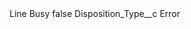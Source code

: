 <?xml version="1.0" encoding="UTF-8"?>
<CustomMetadata xmlns="http://soap.sforce.com/2006/04/metadata" xmlns:xsi="http://www.w3.org/2001/XMLSchema-instance" xmlns:xsd="http://www.w3.org/2001/XMLSchema">
    <label>Line Busy</label>
    <protected>false</protected>
    <values>
        <field>Disposition_Type__c</field>
        <value xsi:type="xsd:string">Error</value>
    </values>
</CustomMetadata>
